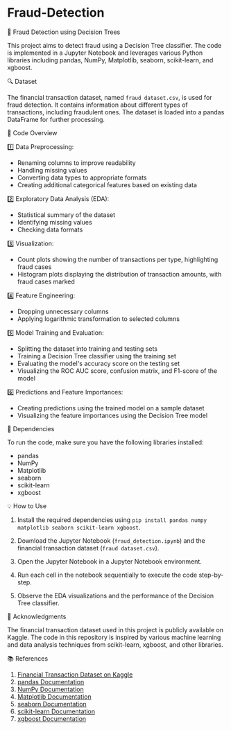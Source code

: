 # Fraud-Detection
📂 Fraud Detection using Decision Trees

This project aims to detect fraud using a Decision Tree classifier. The code is implemented in a Jupyter Notebook and leverages various Python libraries including pandas, NumPy, Matplotlib, seaborn, scikit-learn, and xgboost.

🔍 Dataset

The financial transaction dataset, named `fraud dataset.csv`, is used for fraud detection. It contains information about different types of transactions, including fraudulent ones. The dataset is loaded into a pandas DataFrame for further processing.

📝 Code Overview

1️⃣ Data Preprocessing:
   - Renaming columns to improve readability
   - Handling missing values
   - Converting data types to appropriate formats
   - Creating additional categorical features based on existing data
   
2️⃣ Exploratory Data Analysis (EDA):
   - Statistical summary of the dataset
   - Identifying missing values
   - Checking data formats
   
3️⃣ Visualization:
   - Count plots showing the number of transactions per type, highlighting fraud cases
   - Histogram plots displaying the distribution of transaction amounts, with fraud cases marked
   
4️⃣ Feature Engineering:
   - Dropping unnecessary columns
   - Applying logarithmic transformation to selected columns
   
5️⃣ Model Training and Evaluation:
   - Splitting the dataset into training and testing sets
   - Training a Decision Tree classifier using the training set
   - Evaluating the model's accuracy score on the testing set
   - Visualizing the ROC AUC score, confusion matrix, and F1-score of the model
   
6️⃣ Predictions and Feature Importances:
   - Creating predictions using the trained model on a sample dataset
   - Visualizing the feature importances using the Decision Tree model

🔧 Dependencies

To run the code, make sure you have the following libraries installed:
- pandas
- NumPy
- Matplotlib
- seaborn
- scikit-learn
- xgboost

💡 How to Use

1. Install the required dependencies using `pip install pandas numpy matplotlib seaborn scikit-learn xgboost`.

2. Download the Jupyter Notebook (`fraud_detection.ipynb`) and the financial transaction dataset (`fraud dataset.csv`).

3. Open the Jupyter Notebook in a Jupyter Notebook environment.

4. Run each cell in the notebook sequentially to execute the code step-by-step.

5. Observe the EDA visualizations and the performance of the Decision Tree classifier.


🙏 Acknowledgments

The financial transaction dataset used in this project is publicly available on Kaggle. The code in this repository is inspired by various machine learning and data analysis techniques from scikit-learn, xgboost, and other libraries.

📚 References

1. [Financial Transaction Dataset on Kaggle](https://www.kaggle.com/datasets/ealaxi/paysim1?select=PS_20174392719_1491204439457_log.csv)
2. [pandas Documentation](https://pandas.pydata.org/docs/)
3. [NumPy Documentation](https://numpy.org/doc/)
4. [Matplotlib Documentation](https://matplotlib.org/stable/contents.html)
5. [seaborn Documentation](https://seaborn.pydata.org/api.html)
6. [scikit-learn Documentation](https://scikit-learn.org/stable/documentation.html)
7. [xgboost Documentation](https://xgboost.readthedocs.io/en/latest/index.html)
